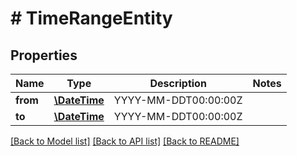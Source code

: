 # # TimeRangeEntity

## Properties

Name | Type | Description | Notes
------------ | ------------- | ------------- | -------------
**from** | [**\DateTime**](\DateTime.md) | YYYY-MM-DDT00:00:00Z |
**to** | [**\DateTime**](\DateTime.md) | YYYY-MM-DDT00:00:00Z |

[[Back to Model list]](../../README.md#models) [[Back to API list]](../../README.md#endpoints) [[Back to README]](../../README.md)
